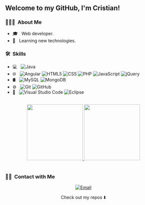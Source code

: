 <!---
- 👋 Hi, I’m @cjuan-code
- 👀 I’m interested in ...
- 🌱 I’m currently learning ...
- 💞️ I’m looking to collaborate on ...
- 📫 How to reach me ...

cjuan-code/cjuan-code is a ✨ special ✨ repository because its `README.md` (this file) appears on your GitHub profile.
You can click the Preview link to take a look at your changes.
--->

<h2> Welcome to my GitHub, I'm Cristian!</h2>

<h3> 👨🏻‍💻 &nbsp;About Me </h3>

- 🎓 &nbsp; Web developer.
- 🤔 &nbsp; Learning new technologies.

<h3> 🛠 &nbsp;Skills</h3>

- 💻 &nbsp;
  ![Java](https://img.shields.io/badge/-Java-333333?style=flat&logo=Java&logoColor=007396)
- 🌐 &nbsp;
  ![Angular](https://img.shields.io/badge/-Angular-333333?style=flat&logo=angular)
  ![HTML5](https://img.shields.io/badge/-HTML5-333333?style=flat&logo=HTML5)
  ![CSS](https://img.shields.io/badge/-CSS-333333?style=flat&logo=CSS3&logoColor=1572B6)
  ![PHP](  https://img.shields.io/badge/-PHP%20OOP-333333?style=flat&logo=php)
  ![JavaScript](https://img.shields.io/badge/-JavaScript-333333?style=flat&logo=javascript)
  ![jQuery](https://img.shields.io/badge/jquery-%230769AD.svg?style=for-the-badge&logo=jquery&logoColor=white)
- 🛢 &nbsp;
  ![MySQL](https://img.shields.io/badge/-MySQL-333333?style=flat&logo=mysql)
  ![MongoDB](https://img.shields.io/badge/-MongoDB-333333?style=flat&logo=mongodb)
- ⚙️ &nbsp;
  ![Git](https://img.shields.io/badge/-Git-333333?style=flat&logo=git)
  ![GitHub](https://img.shields.io/badge/-GitHub-333333?style=flat&logo=github)
- 🔧 &nbsp;
  ![Visual Studio Code](https://img.shields.io/badge/-Visual%20Studio%20Code-333333?style=flat&logo=visual-studio-code&logoColor=007ACC)
  ![Eclipse](https://img.shields.io/badge/-Eclipse-333333?style=flat&logo=eclipse-ide&logoColor=2C2255)
  
<br/>
<div align="center">
  <a href="https://github.com/cjuan-code">
    <img height="180em" src="https://github-readme-stats.vercel.app/api?username=cjuan-code&show_icons=true" />
    <img height="180em" src="https://github-readme-stats.vercel.app/api/top-langs/?username=cjuan-code&layout=compact" />
  </a>
</div>
<br/>

<h3> 🤝🏻 &nbsp;Contact with Me </h3>

<p align="center">
<a href="mailto:cjuaniestacio@gmail.com"><img alt="Email" src="https://img.shields.io/badge/Email-cjuaniestacio@gmail.com-blue?style=flat-square&logo=gmail"></a>
</p>

<p align="center">
Check out my repos ⬇️ 
</p>


